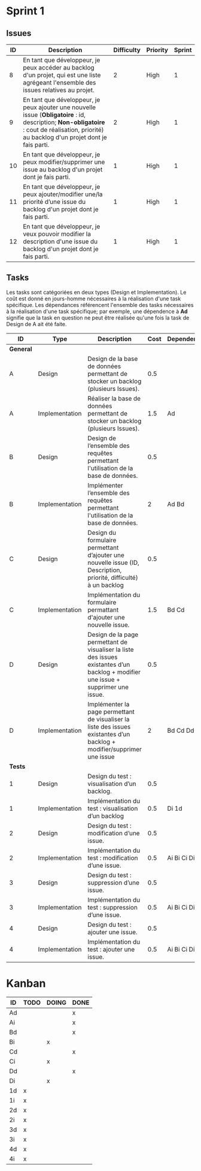 # Sprint 1

## Issues

| ID | Description | Difficulty | Priority | Sprint |
|----|-------------|------------|----------|--------|
|  8 | En tant que développeur, je peux accéder au backlog d'un projet, qui est une liste agrégeant l'ensemble des issues relatives au projet. | 2 | High  | 1 |
|  9 | En tant que développeur, je peux ajouter une nouvelle issue (**Obligatoire** : id, description; **Non-obligatoire** : cout de réalisation, priorité) au backlog d'un projet dont je fais parti. | 2 | High | 1 |
| 10 | En tant que développeur, je peux modifier/supprimer une issue au backlog d'un projet dont je fais parti. | 1 | High | 1 |
| 11 | En tant que développeur, je peux ajouter/modifier une/la priorité d’une issue du backlog d'un projet dont je fais parti. | 1 | High | 1 |
| 12 | En tant que développeur, je veux pouvoir modifier la description d'une issue du backlog d'un projet dont je fais parti. | 1 | High | 1 |

## Tasks

Les tasks sont catégoriées en deux types (Design et Implementation). Le coût est donné en jours-homme nécessaires à la réalisation d'une task spécifique. Les dépendances référencent l'ensemble des tasks nécessaires à la réalisation d'une task spécifique; par exemple, une dépendence à **Ad** signifie que la task en question ne peut être réalisée qu'une fois la task de Design de A ait été faite.

| ID | Type | Description | Cost | Dependence | Issue |
|----|------|-------------|------|------------|-------|
| **General** |             |      |            |       |
|  A | Design | Design de la base de données permettant de stocker un backlog (plusieurs Issues). | 0.5 | | |
|  A | Implementation | Réaliser la base de données permettant de stocker un backlog (plusieurs Issues). | 1.5 | Ad | |
|  B | Design | Design de l’ensemble des requêtes permettant l'utilisation de la base de données. | 0.5 | | |
|  B | Implementation | Implémenter l’ensemble des requêtes permettant l'utilisation de la base de données. | 2 | Ad Bd | |
|  C | Design | Design du formulaire permettant d’ajouter une nouvelle issue (ID, Description, priorité, difficulté) à un backlog | 0.5 | | |
|  C | Implementation | Implémentation du formulaire permattant d'ajouter une nouvelle issue. | 1.5 | Bd Cd | |
|  D | Design | Design de la page permettant de visualiser la liste des issues existantes d’un backlog + modifier une issue + supprimer une issue. | 0.5 | | |
|  D | Implementation | Implémenter la page permettant de visualiser la liste des issues existantes d’un backlog + modifier/supprimer une issue | 2 | Bd Cd Dd | |
| **Tests** |             |      |            |       |
| 1 | Design | Design du test : visualisation d’un backlog. | 0.5 | | 8 |
| 1 | Implementation | Implémentation du test : visualisation d’un backlog | 0.5 | Di 1d | 8 |
| 2 | Design | Design du test : modification d’une issue. | 0.5 | | 10 |
| 2 | Implementation | Implémentation du test : modification d’une issue. | 0.5 | Ai Bi Ci Di 2d | 10 |
| 3 | Design | Design du test : suppression d’une issue. | 0.5 | | 10 |
| 3 | Implementation | Implémentation du test : suppression d’une issue. | 0.5 | Ai Bi Ci Di 3d | 10 |
| 4 | Design | Design du test : ajouter une issue. | 0.5 | | 9 |
| 4 | Implementation | Implémentation du test : ajouter une issue. | 0.5 | Ai Bi Ci Di 4d | 9 |

# Kanban

| ID | TODO | DOING | DONE |
|----|------|-------|------|
| Ad |      |       |    x |
| Ai |      |       |    x |
| Bd |      |       |    x |
| Bi |      |     x |      |
| Cd |      |       |    x |
| Ci |      |     x |      |
| Dd |      |       |    x |
| Di |      |     x |      |
| 1d |    x |       |      |
| 1i |    x |       |      |
| 2d |    x |       |      |
| 2i |    x |       |      |
| 3d |    x |       |      |
| 3i |    x |       |      |
| 4d |    x |       |      |
| 4i |    x |       |      |
